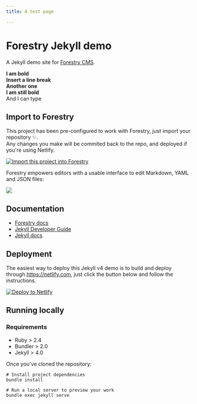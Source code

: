 ```yaml
---
title: A test page

---
```

# Forestry Jekyll demo

A Jekyll demo site for [Forestry CMS](https://forestry.io).

**I am bold  
Insert a line break  
**Another one**  
I am still bold**  
And I can type

## Import to Forestry

This project has been pre-configured to work with Forestry, just import your repository ✨.  
Any changes you make will be commited back to the repo, and deployed if you're using Netlify.

<p><a href="https://app.forestry.io/quick-start?repo=forestryio-templates/belkirk-jekyll-demo&engine=jekyll">
<img alt="Import this project into Forestry" src="https://assets.forestry.io/import-to-forestryK.svg" />
</a></p>

Forestry empowers editors with a usable interface to edit Markdown, YAML and JSON files:

![](https://res.cloudinary.com/forestry-demo/image/fetch/c_limit,dpr_auto,f_auto,q_80,w_1205/https://forestry.io/uploads/2018/12/draft-post-editor.png)

## Documentation

* [Forestry docs](https://forestry.io/docs/welcome/)
* [Jekyll Developer Guide](https://forestry.io/docs/guides/developing-with-jekyll/)
* [Jekyll docs](https://jekyllrb.com)

## Deployment

The easiest way to deploy this Jekyll v4 demo is to build and deploy through https://netlify.com, just click the button below and follow the instructions.

[![Deploy to Netlify](https://www.netlify.com/img/deploy/button.svg)](https://app.netlify.com/start/deploy?repository=https://github.com/forestryio-templates/belkirk-jekyll-demo)

## Running locally

### Requirements

* Ruby > 2.4
* Bundler > 2.0
* Jekyll > 4.0

Once you've cloned the repository:

    # Install project dependencies
    bundle install
    
    # Run a local server to preview your work 
    bundle exec jekyll serve